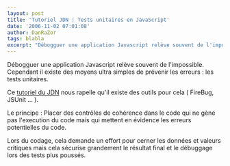 ```yaml
---
layout: post
title: 'Tutoriel JDN : Tests unitaires en JavaScript'
date: '2006-11-02 07:01:08'
author: DanRaZor
tags: blabla
excerpt: "Débogguer une application Javascript relève souvent de l'impossible.   Cependant il existe des moyens ultra simples de prévenir les erreurs : les tests unitaires.  \n  \nCe [tutoriel du JDN](http://developpeur.journaldunet.com/tutoriel/dht/061031-javascript-tests-unitaires-firebug-jsunit/0.shtml) nous rapelle qu'il existe des outils pour cela (      …"
---
```


Débogguer une application Javascript relève souvent de l'impossible.   Cependant il existe des moyens ultra simples de prévenir les erreurs : les tests unitaires.

Ce [tutoriel du JDN](http://developpeur.journaldunet.com/tutoriel/dht/061031-javascript-tests-unitaires-firebug-jsunit/0.shtml) nous rapelle qu'il existe des outils pour cela ( FireBug, JSUnit ... ).

Le principe : Placer des contrôles de cohérence dans le code qui ne gène pas l'execution du code   mais qui mettent en évidence les erreurs potentielles du code.

Lors du codage, cela demande un effort pour cerner les données et valeurs critiques   mais cela sécurise grandement le résultat final et le débuggage lors des tests plus poussés.
